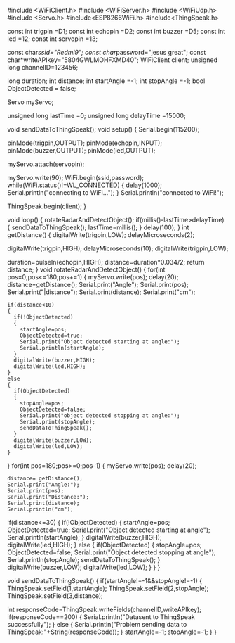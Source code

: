 
#include <WiFiClient.h>
#include <WiFiServer.h>
#include <WiFiUdp.h>
#include <Servo.h>
#include<ESP8266WiFi.h>
#include<ThingSpeak.h>

const int trigpin =D1;
const int echopin =D2;
const int buzzer =D5;
const int led =12;
const int servopin =13;

const char*ssid="Redmi9";
const char*password="jesus great";
const char*writeAPIkey="5804GWLMOHFXMD40";
WiFiClient client;
unsigned long channelID=123456;

long duration;
int distance;
int startAngle =-1;
int stopAngle =-1;
bool ObjectDetected = false;

Servo myServo;

unsigned long lastTime =0;
unsigned long delayTime =15000;

void sendDataToThingSpeak();
void setup()
{
  Serial.begin(115200);

  pinMode(trigpin,OUTPUT);
  pinMode(echopin,INPUT);
  pinMode(buzzer,OUTPUT);
  pinMode(led,OUTPUT);

  myServo.attach(servopin);

  myServo.write(90);
  WiFi.begin(ssid,password);
  while(WiFi.status()!=WL_CONNECTED)
  {
    delay(1000);
    Serial.println("connecting to WiFi...");
  }
  Serial.println("connected to WiFi!");
  
  ThingSpeak.begin(client);
}

void loop()
{
  rotateRadarAndDetectObject();
  if(millis()-lastTime>delayTime)
  {
    sendDataToThingSpeak();
    lastTime=millis();
  }
  delay(100);
}
int getDistance()
{
  digitalWrite(trigpin,LOW);
  delayMicroseconds(2);

  digitalWrite(trigpin,HIGH);
  delayMicroseconds(10);
  digitalWrite(trigpin,LOW);

  duration=pulseIn(echopin,HIGH);
  distance=duration*0.034/2;
  return distance;
}
void rotateRadarAndDetectObject()
{
  for(int pos=0;pos<=180;pos+=1)
  {
    myServo.write(pos);
    delay(20);
    distance=getDistance();
    Serial.print("Angle");
    Serial.print(pos);
    Serial.print("|distance");
    Serial.print(distance);
    Serial.print("cm");

    if(distance<10)
    {
      if(!ObjectDetected)
      {
        startAngle=pos;
        ObjectDetected=true;
        Serial.print("Object detected starting at angle:");
        Serial.println(startAngle);
      }
      digitalWrite(buzzer,HIGH);
      digitalWrite(led,HIGH);
    }
    else
    {
      if(ObjectDetected)
      {
        stopAngle=pos;
        ObjectDetected=false;
        Serial.print("object detected stopping at angle:");
        Serial.print(stopAngle);
        sendDataToThingSpeak();
      }
      digitalWrite(buzzer,LOW);
      digitalWrite(led,LOW);
    }
  }
  for(int pos=180;pos>=0;pos-1)
  {
    myServo.write(pos);
    delay(20);

    distance= getDistance(); 
    Serial.print("Angle:");
    Serial.print(pos);
    Serial.print("Distance:");
    Serial.print(distance);
    Serial.println("cm");
  
   if(distance<=30)
   {
    if(!ObjectDetected)
   {
    startAngle=pos;
    ObjectDetected=true;
    Serial.print("Object detected starting at angle");
    Serial.println(startAngle);
   }
   digitalWrite(buzzer,HIGH);
   digitalWrite(led,HIGH);
  }
  else
  {
    if(ObjectDetected)
    {
      stopAngle=pos;
      ObjectDetected=false;
      Serial.print("Object detected stopping at angle");
      Serial.println(stopAngle);
      sendDataToThingSpeak();
    }
    digitalWrite(buzzer,LOW);
    digitalWrite(led,LOW);
  }
}
}

void sendDataToThingSpeak()
{
  if(startAngle!=-1&&stopAngle!=-1)
  {
   ThingSpeak.setField(1,startAngle);
   ThingSpeak.setField(2,stopAngle);
   ThingSpeak.setField(3,distance);

   int responseCode=ThingSpeak.writeFields(channelID,writeAPIkey);
   if(responseCode==200)
   {
    Serial.println("Datasent to ThingSpeak successfully");
   }
   else
   {
    Serial.println("Problem sending data to ThingSpeak:"+String(responseCode));
   }
   startAngle=-1;
   stopAngle=-1;
  }
}
    
    
